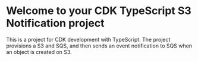 # Welcome to your CDK TypeScript S3 Notification project

This is a project for CDK development with TypeScript. The project provisions a S3 and SQS, and then sends an event notification to SQS when an object is created on S3.
